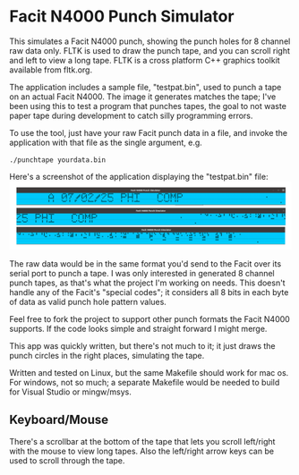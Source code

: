 # Facit N4000 Punch Simulator
This simulates a Facit N4000 punch, showing the punch holes for 8 channel raw data only.
FLTK is used to draw the punch tape, and you can scroll right and left to view a long tape.
FLTK is a cross platform C++ graphics toolkit available from fltk.org.

The application includes a sample file, "testpat.bin", used to punch a tape on an actual Facit N4000.
The image it generates matches the tape; I've been using this to test a program that punches tapes,
the goal to not waste paper tape during development to catch silly programming errors.

To use the tool, just have your raw Facit punch data in a file, and invoke the application with that file
as the single argument, e.g.

    ./punchtape yourdata.bin

Here's a screenshot of the application displaying the "testpat.bin" file:
![screenshot](https://github.com/erco77/facit-n4000-punch-simulator/blob/master/screenshot.png)

The raw data would be in the same format you'd send to the Facit over its serial port to punch a tape.
I was only interested in generated 8 channel punch tapes, as that's what the project I'm working on needs.
This doesn't handle any of the Facit's "special codes"; it considers all 8 bits in each byte
of data as valid punch hole pattern values.

Feel free to fork the project to support other punch formats the Facit N4000 supports.
If the code looks simple and straight forward I might merge.

This app was quickly written, but there's not much to it; it just draws the punch circles
in the right places, simulating the tape.

Written and tested on Linux, but the same Makefile should work for mac os.
For windows, not so much; a separate Makefile would be needed to build for Visual Studio or mingw/msys.

## Keyboard/Mouse
There's a scrollbar at the bottom of the tape that lets you scroll left/right with the mouse to view long tapes.
Also the left/right arrow keys can be used to scroll through the tape.
